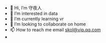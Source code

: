 - 👋 Hi, I’m 守夜人
- 👀 I’m interested in data
- 🌱 I’m currently learning vr
- 💞️ I’m looking to collaborate on home
- 📫 How to reach me email  skol@vip.qq.com
- 

<!---
sxr86/sxr86 is a ✨ special ✨ repository because its `README.md` (this file) appears on your GitHub profile.
You can click the Preview link to take a look at your changes.
--->
